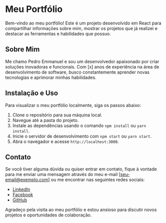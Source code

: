 # Meu Portfólio
Bem-vindo ao meu portfólio! Este é um projeto desenvolvido em React para compartilhar informações sobre mim, mostrar os projetos que já realizei e destacar as ferramentas e habilidades que possuo.

## Sobre Mim
Me chamo  Pedro Emmanuel e sou um desenvolvedor apaixonado por criar soluções inovadoras e funcionais. Com [x] anos de experiência na área de desenvolvimento de software, busco constantemente aprender novas tecnologias e aprimorar minhas habilidades.

## Instalação e Uso
Para visualizar o meu portfólio localmente, siga os passos abaixo:

1. Clone o repositório para sua máquina local.
2. Navegue até a pasta do projeto.
3. Instale as dependências usando o comando `npm install` ou `yarn install`.
4. Inicie o servidor de desenvolvimento com `npm start` ou `yarn start`.
5. Abra o navegador e acesse `http://localhost:3000`.

## Contato
Se você tiver alguma dúvida ou quiser entrar em contato, fique à vontade para me enviar uma mensagem através do meu e-mail [seu-email@exemplo.com] ou me encontrar nas seguintes redes sociais:

- [LinkedIn](https://www.linkedin.com/in/pedrobuerger/)
- [Facebook](https://www.facebook.com/pedro.emmanuel4/)
- [GitHub](https://github.com/PedroEmmanuelBuerger)

Agradeço pela visita ao meu portfólio e estou ansioso para discutir novos projetos e oportunidades de colaboração.

